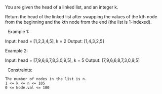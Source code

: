 You are given the head of a linked list, and an integer k.

Return the head of the linked list after swapping the values of the kth node from the beginning and the kth node from the end (the list is 1-indexed).

 
Example 1:

Input: head = [1,2,3,4,5], k = 2
Output: [1,4,3,2,5]


Example 2:

Input: head = [7,9,6,6,7,8,3,0,9,5], k = 5
Output: [7,9,6,6,8,7,3,0,9,5]


 
Constraints:


	The number of nodes in the list is n.
	1 <= k <= n <= 105
	0 <= Node.val <= 100

